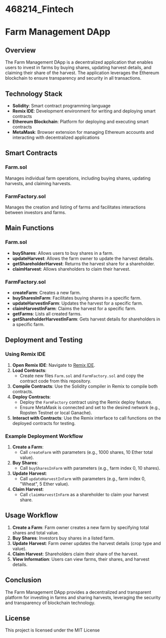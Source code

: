 # 468214_Fintech
# Farm Management DApp

## Overview
The Farm Management DApp is a decentralized application that enables users to invest in farms by buying shares, updating harvest details, and claiming their share of the harvest. The application leverages the Ethereum blockchain to ensure transparency and security in all transactions.

## Technology Stack
- **Solidity**: Smart contract programming language
- **Remix IDE**: Development environment for writing and deploying smart contracts
- **Ethereum Blockchain**: Platform for deploying and executing smart contracts
- **MetaMask**: Browser extension for managing Ethereum accounts and interacting with decentralized applications

## Smart Contracts
### Farm.sol
Manages individual farm operations, including buying shares, updating harvests, and claiming harvests.

### FarmFactory.sol
Manages the creation and listing of farms and facilitates interactions between investors and farms.

## Main Functions
### Farm.sol
- **buyShares**: Allows users to buy shares in a farm.
- **updateHarvest**: Allows the farm owner to update the harvest details.
- **getShareholderHarvest**: Returns the harvest share for a shareholder.
- **claimHarvest**: Allows shareholders to claim their harvest.

### FarmFactory.sol
- **createFarm**: Creates a new farm.
- **buySharesInFarm**: Facilitates buying shares in a specific farm.
- **updateHarvestInFarm**: Updates the harvest for a specific farm.
- **claimHarvestInFarm**: Claims the harvest for a specific farm.
- **getFarms**: Lists all created farms.
- **getShareholderHarvestInFarm**: Gets harvest details for shareholders in a specific farm.

## Deployment and Testing
### Using Remix IDE
1. **Open Remix IDE**: Navigate to [Remix IDE](https://remix.ethereum.org/).
2. **Load Contracts**:
   - Create new files `Farm.sol` and `FarmFactory.sol` and copy the contract code from this repository.
3. **Compile Contracts**: Use the Solidity compiler in Remix to compile both contracts.
4. **Deploy Contracts**: 
   - Deploy the `FarmFactory` contract using the Remix deploy feature.
   - Ensure MetaMask is connected and set to the desired network (e.g., Ropsten Testnet or local Ganache).
5. **Interact with Contracts**: Use the Remix interface to call functions on the deployed contracts for testing.

### Example Deployment Workflow
1. **Create a Farm**: 
   - Call `createFarm` with parameters (e.g., 1000 shares, 10 Ether total value).
2. **Buy Shares**: 
   - Call `buySharesInFarm` with parameters (e.g., farm index 0, 10 shares).
3. **Update Harvest**: 
   - Call `updateHarvestInFarm` with parameters (e.g., farm index 0, "Wheat", 5 Ether value).
4. **Claim Harvest**: 
   - Call `claimHarvestInFarm` as a shareholder to claim your harvest share.

## Usage Workflow
1. **Create a Farm**: Farm owner creates a new farm by specifying total shares and total value.
2. **Buy Shares**: Investors buy shares in a listed farm.
3. **Update Harvest**: Farm owner updates the harvest details (crop type and value).
4. **Claim Harvest**: Shareholders claim their share of the harvest.
5. **View Information**: Users can view farms, their shares, and harvest details.

## Conclusion
The Farm Management DApp provides a decentralized and transparent platform for investing in farms and sharing harvests, leveraging the security and transparency of blockchain technology.

## License
This project is licensed under the MIT License
